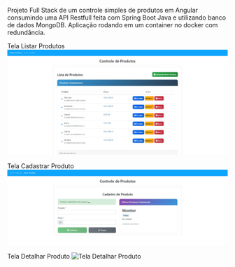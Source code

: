 Projeto Full Stack de um controle simples de produtos em Angular consumindo uma API Restfull feita com Spring Boot Java e utilizando banco de dados MongoDB. Aplicação rodando em um container no docker com redundância.
 




 
 
 
 
 Tela Listar Produtos
![Tela Listar Produtos](https://github.com/PcJunioor/Controle-de-Produtos/blob/master/Tela%20Listar%20produtos.jpg)




 Tela Cadastrar Produto
![Tela Cadastrar Produto](https://github.com/PcJunioor/Controle-de-Produtos/blob/master/Tela%20Cadastrar%20produtos.jpg)




 Tela Detalhar Produto
 ![Tela Detalhar Produto](https://github.com/PcJunior/Controle-de-Produtos/blob/master/Tela%20Detalhar%20produto.jpg)
